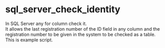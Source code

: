 # sql_server_check_identity
In SQL Server any for column  check it. <br>
It allows the last registration number of the ID field in any column and the registration number to be given in the system to be checked as a table.<br>
This is example script.
